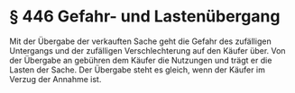 # § 446 Gefahr- und Lastenübergang
Mit der Übergabe der verkauften Sache geht die Gefahr des zufälligen Untergangs und der zufälligen Verschlechterung auf den Käufer über. Von der Übergabe an gebühren dem Käufer die Nutzungen und trägt er die Lasten der Sache. Der Übergabe steht es gleich, wenn der Käufer im Verzug der Annahme ist.